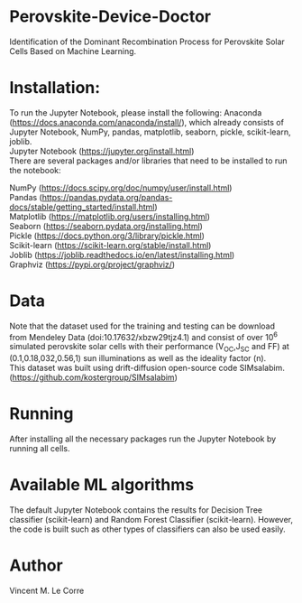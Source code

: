 # Perovskite-Device-Doctor
Identification of the Dominant Recombination Process for Perovskite Solar Cells Based on Machine Learning.

# Installation:

To run the Jupyter Notebook, please install the following:
Anaconda (https://docs.anaconda.com/anaconda/install/), which already consists of Jupyter Notebook, NumPy, pandas, matplotlib, seaborn, pickle, scikit-learn, joblib.  
Jupyter Notebook (https://jupyter.org/install.html)  
There are several packages and/or libraries that need to be installed to run the notebook:

NumPy (https://docs.scipy.org/doc/numpy/user/install.html)  
Pandas (https://pandas.pydata.org/pandas-docs/stable/getting_started/install.html)  
Matplotlib (https://matplotlib.org/users/installing.html)  
Seaborn (https://seaborn.pydata.org/installing.html)  
Pickle (https://docs.python.org/3/library/pickle.html)  
Scikit-learn (https://scikit-learn.org/stable/install.html)  
Joblib (https://joblib.readthedocs.io/en/latest/installing.html)  
Graphviz (https://pypi.org/project/graphviz/)  

# Data
Note that the dataset used for the training and testing can be download from Mendeley Data (doi:10.17632/xbzw29tjz4.1) and consist of over 10<sup>6</sup> simulated perovskite solar cells with their performance (V<sub>OC</sub>,J<sub>SC</sub> and FF) at (0.1,0.18,032,0.56,1) sun illuminations as well as the ideality factor (n).  
This dataset was built using drift-diffusion open-source code SIMsalabim.  
(https://github.com/kostergroup/SIMsalabim)

# Running

After installing all the necessary packages run the Jupyter Notebook by running all cells.

# Available ML algorithms

The default Jupyter Notebook contains the results for Decision Tree classifier (scikit-learn) and Random Forest Classifier (scikit-learn).
However, the code is built such as other types of classifiers can also be used easily.
# Author

Vincent M. Le Corre
